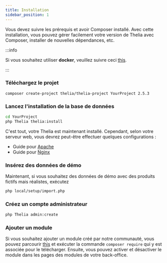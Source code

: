 ```yaml
---
title: Installation
sidebar_position: 1
---
```


Vous devez suivre les prérequis et avoir Composer installé.
Avec cette installation, vous pouvez gérer facilement votre version de Thelia avec Composer, installer de nouvelles
dépendances, etc.

:::info

Si vous souhaitez utiliser **docker**, veuillez suivre ceci [this](./docker).

:::

### Téléchargez le projet
```
composer create-project thelia/thelia-project YourProject 2.5.3
```

### Lancez l'installation de la base de données

```bash
cd YourProject
php Thelia thelia:install
```

C'est tout, votre Thelia est maintenant installé. Cependant, selon votre serveur web, vous devrez peut-être effectuer quelques configurations :
- Guide pour [Apache](./apache_configuration)
- Guide pour [Nginx](./nginx_configuration)


### Insérez des données de démo

Maintenant, si vous souhaitez des données de démo avec des produits fictifs mais réalistes, exécutez

```bash
php local/setup/import.php
```

### Créez un compte administrateur

```bash
php Thelia admin:create
```

### Ajouter un module
Si vous souhaitez ajouter un module créé par notre communauté, vous pouvez parcourir [this](../../modules) et exécuter la commande `composer require` qui y est associée pour le télécharger.
Ensuite, vous pouvez activer et désactiver le module dans les pages des modules de votre back-office.
